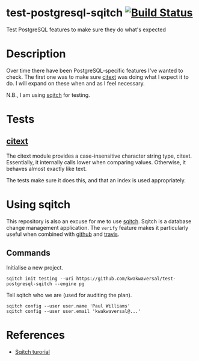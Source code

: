 # test-postgresql-sqitch [![Build Status](https://travis-ci.org/kwakwaversal/test-postgresql-sqitch.svg?branch=master)](https://travis-ci.org/kwakwaversal/test-postgresql-sqitch)
Test PostgreSQL features to make sure they do what's expected

# Description
Over time there have been PostgreSQL-specific features I've wanted to check.
The first one was to make sure [citext] was doing what I expect it to do. I will
expand on these when and as I feel necessary.

N.B., I am using [sqitch] for testing.

# Tests

## [citext]
The citext module provides a case-insensitive character string type, citext.
Essentially, it internally calls lower when comparing values. Otherwise, it
behaves almost exactly like text.

The tests make sure it does this, and that an index is used appropriately.

# Using sqitch
This repository is also an excuse for me to use [sqitch]. Sqitch is a database
change management application. The `verify` feature makes it particularly useful
when combined with [github] and [travis].

## Commands
Initialise a new project.

```
sqitch init testing --uri https://github.com/kwakwaversal/test-postgresql-sqitch --engine pg
```

Tell sqitch who we are (used for auditing the plan).

```
sqitch config --user user.name 'Paul Williams'
sqitch config --user user.email 'kwakwaversal@...'
```

# References
* [Sqitch turorial](https://metacpan.org/pod/distribution/App-Sqitch/lib/sqitchtutorial.pod)

[citext]: https://www.postgresql.org/docs/current/static/citext.html
[github]: https://github.com/
[sqitch]: http://sqitch.org/
[travis]: https://travis-ci.org/
